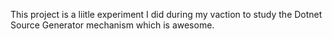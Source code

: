 This project is a liitle experiment I did during my vaction to study the Dotnet Source Generator mechanism which is awesome. 
